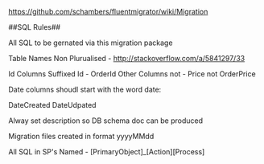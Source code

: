 ﻿
https://github.com/schambers/fluentmigrator/wiki/Migration

##SQL Rules##

All SQL to be gernated via this migration package

Table Names Non Plurualised - http://stackoverflow.com/a/5841297/33

Id Columns Suffixed Id - OrderId
Other Columns not - Price not OrderPrice

Date columns shoudl start with the word date:

DateCreated
DateUdpated

Alway set description so DB schema doc can be produced


Migration files created in format  yyyyMMdd


All SQL in SP's Named - [PrimaryObject]_[Action][Process]